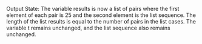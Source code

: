 Output State: The variable results is now a list of pairs where the first element of each pair is 25 and the second element is the list sequence. The length of the list results is equal to the number of pairs in the list cases. The variable t remains unchanged, and the list sequence also remains unchanged.
